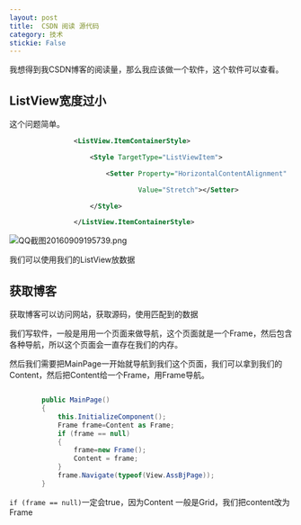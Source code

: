 ```yaml
---
layout: post
title:  CSDN 阅读 源代码 
category: 技术 
stickie: False
---
```


我想得到我CSDN博客的阅读量，那么我应该做一个软件，这个软件可以查看。
<!--more-->

<div id="toc"></div>
<!-- csdn -->

## ListView宽度过小

这个问题简单。

```xml
                <ListView.ItemContainerStyle>

                    <Style TargetType="ListViewItem">

                        <Setter Property="HorizontalContentAlignment"

                                Value="Stretch"></Setter>

                    </Style>

                </ListView.ItemContainerStyle>
```

![QQ截图20160909195739.png](https://ooo.0o0.ooo/2016/09/09/57d2a38d3dc4c.png)

我们可以使用我们的ListView放数据



## 获取博客

获取博客可以访问网站，获取源码，使用匹配到的数据

我们写软件，一般是用用一个页面来做导航，这个页面就是一个Frame，然后包含各种导航，所以这个页面会一直存在我们的内存。

然后我们需要把MainPage一开始就导航到我们这个页面，我们可以拿到我们的Content，然后把Content给一个Frame，用Frame导航。

```csharp

        public MainPage()
        {
            this.InitializeComponent();
            Frame frame=Content as Frame;
            if (frame == null)
            {
                frame=new Frame();
                Content = frame;
            }
            frame.Navigate(typeof(View.AssBjPage));
        }

```

`if (frame == null)`一定会true，因为Content 一般是Grid，我们把content改为Frame





